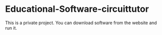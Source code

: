 Educational-Software-circuittutor
=================================

This is a private project. You can download software from the website and run it.
